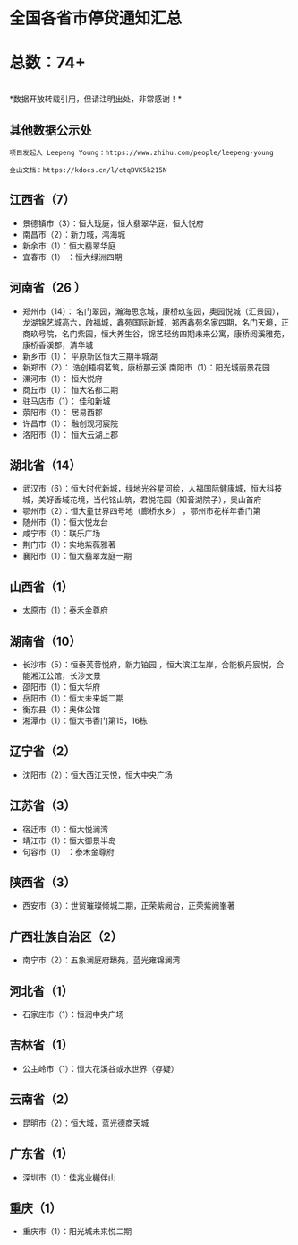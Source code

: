 # 全国各省市停贷通知汇总

# 总数：74+

<br/>
*数据开放转载引用，但请注明出处，非常感谢！*

## 其他数据公示处
```
项目发起人 Leepeng Young：https://www.zhihu.com/people/leepeng-young

金山文档：https://kdocs.cn/l/ctqDVK5k215N
```
  

## 江西省（7）  
- 景德镇市（3）：恒大珑庭，恒大翡翠华庭，恒大悦府  
- 南昌市（2）：新力城，鸿海城  
- 新余市（1）：恒大翡翠华庭  
- 宜春市（1） ：恒大绿洲四期  

## 河南省（26 ）   
- 郑州市（14）：  名门翠园，瀚海思念城，康桥玖玺园，奥园悦城（汇景园），龙湖锦艺城高六，啟福城，鑫苑国际新城，郑西鑫苑名家四期，名门天境，正商玖号院，名门紫园，恒大养生谷，锦艺轻纺四期未来公寓，康桥阅溪雅苑，康桥香溪郡，清华城  
- 新乡市（1）：  平原新区恒大三期半城湖   
- 新郑市（2）：  浩创梧桐茗筑，康桥那云溪 南阳市（1）：阳光城丽景花园   
- 漯河市（1）：  恒大悦府    
- 商丘市（1）：  恒大名都二期  
- 驻马店市（1）：  佳和新城  
- 荥阳市（1）：  居易西郡  
- 许昌市（1）：  融创观河宸院  
- 洛阳市（1）：  恒大云湖上郡  

## 湖北省（14）
- 武汉市（6）：恒大时代新城，绿地光谷星河绘，人福国际健康城，恒大科技城，美好香域花境，当代铭山筑，君悦花园（知音湖院子），奥山首府  
- 鄂州市（2）：恒大童世界四号地（廊桥水乡） ，鄂州市花样年香门第  
- 随州市（1）：恒大悦龙台   
- 咸宁市（1）：联乐广场  
- 荆门市（1）：实地紫薇雅著  
- 襄阳市（1）：恒大翡翠龙庭一期  

## 山西省（1）
- 太原市（1）：泰禾金尊府   

## 湖南省（10）
- 长沙市（5）：恒泰芙蓉悦府，新力铂园 ，恒大滨江左岸，合能枫丹宸悦，合能湘江公馆，长沙文景  
- 邵阳市（1）：恒大华府  
- 岳阳市（1）：恒大未来城二期   
- 衡东县（1）：奥体公馆   
- 湘潭市（1）：恒大书香门第15，16栋  

## 辽宁省（2）
- 沈阳市（2）：恒大西江天悦，恒大中央广场   

## 江苏省（3）
- 宿迁市（1）：恒大悦澜湾  
- 靖江市（1）：恒大御景半岛  
- 句容市（1） ：泰禾金尊府  

## 陕西省（3） 
- 西安市（3）：世贸璀璨倾城二期，正荣紫阙台，正荣紫阙峯著   

## 广西壮族自治区（2）
- 南宁市（2）：五象澜庭府臻苑，蓝光雍锦澜湾  

## 河北省（1）
- 石家庄市（1）：恒润中央广场  

## 吉林省（1）
- 公主岭市（1）：恒大花溪谷或水世界（存疑）  

## 云南省（2）
- 昆明市（2）：恒大城，蓝光德商天城  

## 广东省（1）
- 深圳市（1）：佳兆业樾伴山  

## 重庆（1）
- 重庆市（1）：阳光城未来悦二期  


